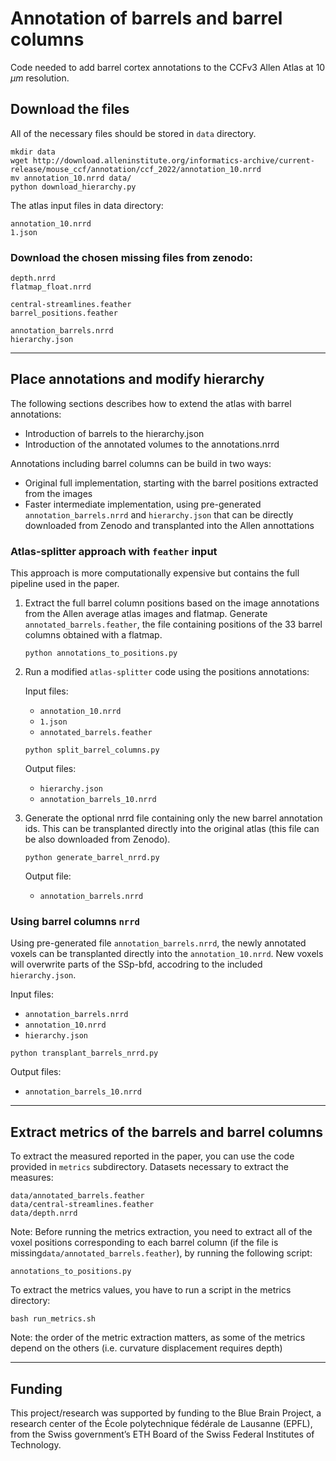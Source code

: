 # Annotation of barrels and barrel columns

Code needed to add barrel cortex annotations to the CCFv3 Allen Atlas at 10 $\mu m$ resolution.

## Download the files

All of the necessary files should be stored in `data` directory.

```
mkdir data
wget http://download.alleninstitute.org/informatics-archive/current-release/mouse_ccf/annotation/ccf_2022/annotation_10.nrrd
mv annotation_10.nrrd data/
python download_hierarchy.py
```


The atlas input files in data directory:

```
annotation_10.nrrd
1.json
```

### Download the chosen missing files from zenodo:

```
depth.nrrd
flatmap_float.nrrd

central-streamlines.feather
barrel_positions.feather

annotation_barrels.nrrd
hierarchy.json
```
---

## Place annotations and modify hierarchy

The following sections describes how to extend the atlas with barrel annotations:
* Introduction of barrels to the hierarchy.json
* Introduction of the annotated volumes to the annotations.nrrd

Annotations including barrel columns can be build in two ways:
- Original full implementation, starting with the barrel positions extracted from the images
- Faster intermediate implementation, using pre-generated `annotation_barrels.nrrd` and `hierarchy.json` that can be directly downloaded from Zenodo and transplanted into the Allen annottations

### Atlas-splitter approach with `feather` input

This approach is more computationally expensive but contains the full pipeline used in the paper.

1. Extract the full barrel column positions based on the image annotations from the Allen average atlas images and flatmap. Generate `annotated_barrels.feather`, the file containing positions of the 33 barrel columns obtained with a flatmap. 

   ```
   python annotations_to_positions.py
   ```

2. Run a modified `atlas-splitter` code using the positions annotations:

   Input files:
   - `annotation_10.nrrd`
   - `1.json`
   - `annotated_barrels.feather`

   ```
   python split_barrel_columns.py
   ```

   Output files:
   - `hierarchy.json`
   - `annotation_barrels_10.nrrd`

3. Generate the optional nrrd file containing only the new barrel annotation ids. This can be transplanted directly into the original atlas (this file can be also downloaded from Zenodo).

   ```
   python generate_barrel_nrrd.py
   ```
   Output file:
   - `annotation_barrels.nrrd`
   
### Using barrel columns `nrrd`

Using pre-generated file `annotation_barrels.nrrd`, the newly annotated voxels can be transplanted directly into the ``annotation_10.nrrd``. New voxels will overwrite parts of the SSp-bfd, accodring to the included ``hierarchy.json``.


Input files:
- `annotation_barrels.nrrd`
- `annotation_10.nrrd`
- `hierarchy.json`

```
python transplant_barrels_nrrd.py
```

Output files:
- `annotation_barrels_10.nrrd`

---

## Extract metrics of the barrels and barrel columns

To extract the measured reported in the paper, you can use the code provided in `metrics` subdirectory.
Datasets necessary to extract the measures:

```
data/annotated_barrels.feather
data/central-streamlines.feather
data/depth.nrrd
```

Note: Before running the metrics extraction, you need to extract all of the voxel positions corresponding to each barrel column (if the file is missing`data/annotated_barrels.feather`), by running the following script:

```
annotations_to_positions.py
```

To extract the metrics values, you have to run a script in the metrics directory:

```
bash run_metrics.sh
```
Note: the order of the metric extraction matters, as some of the metrics depend on the others (i.e. curvature displacement requires depth)

   
---

## Funding

This project/research was supported by funding to the Blue Brain Project, a research center of the École polytechnique fédérale de Lausanne (EPFL), from the Swiss government’s ETH Board of the Swiss Federal Institutes of Technology.
